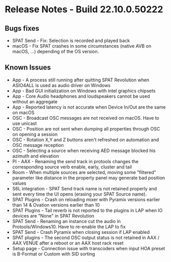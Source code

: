 # Release Notes - Build 22.10.0.50222

## Bugs fixes
- SPAT Send - Fix: Selection is recorded and played back
- macOS - Fix SPAT crashes in some circumstances (native AVB on macOS, ...) depending of the OS version.

## Known Issues
- App - A process still running after quitting SPAT Revolution when ASIO4ALL is used as audio driver on Windows
- App - Bad GUI initialization on Windows with intel graphics chipsets
- App - Core Audio headphones and loudspeakers cannot be used without an aggregate
- App - Reported latency is not accurate when Device In/Out are the same on macOS
- OSC - Broadcast OSC messages are not received on macOS. Have to use unicast
- OSC - Position are not sent when dumping all properties through OSC on opening a session
- OSC - Rotation X,Y and Z buttons aren't refreshed on automation and OSC message reception
- OSC - Selecting a source when receiving AED message blocked his azimuth and elevation
- PI - AAX - Renaming the send track in protools changes the corresponding source verb enable, early, cluster and tail
- Room - When multiple sources are selected, moving some "filtered" parameter like distance in the property panel may generate bad position values
- S6L integration -  SPAT Send track name is not retained properly and sent every time the UI opens (erasing your SPAT Source name).
- SPAT Plugins - Crash on reloading mixer with Pyramix versions earlier than 14 & Ovation versions earlier than 10
- SPAT Plugins - Tail reverb is not reported to the plugins in LAP when IO devices are "None" in SPAT Revolution
- SPAT Send -  Renaming an instance cut the audio in Protools/Windows10. Have to re-enable the LAP to fix
- SPAT Send - Crash Pyramix when closing session if LAP enabled
- SPAT plugins - The second OSC output status is not retained in AAX / AAX VENUE after a reboot or an AAX host rack reset
- Setup page - Connection issue with transcoders when input HOA preset is B-Format or Custom with SID sorting
